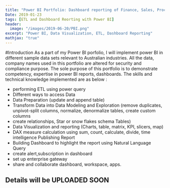 ```yaml
---
title: "Power BI Portfolio: Dashboard reporting of Finance, Sales, Procurement, Bank, IT, Manufacturer and HR department"
Date: 2019-01-23
tags: [ETL and Dashboard Reorting with Power BI]
header:
  image: "/images/2019-06-20/PBI.png"
excerpt: "Power BI, Data Visualization, ETL, Dashboard Reporting"
mathjax: "true"
---
```


#Introduction
As a part of my Power BI porfolio, I will implement power BI in different sample data sets relevant to Australian industries. 
All the data, company names used in this portfolio are altered for security and compliance purpose. 
The sole purpose of this portfolio is to demonstrate competency, expertise in power BI reports, dashboards. 
The skills and technical knowledge implemented are as below :  

- performing ETL using power query
- Different ways to access Data
- Data Preparation (update and append table)
- Transform Data into Data Modeling and Exploration (remove duplicates, unpivot-split columns, normalize, denormalize tables, create custom columns
- create relationships, Star or snow flakes schema Tables)
- Data Visualization and reporting (Charts, table, matrix, KPI, slicers, map)
- DAX measure calculation using sum, count, calculate, divide, time intelligence
Publishing Report
- Building Dashboard to highlight the report using Natural Language Query
- create alert,subscription in dashboard
- set up enterprise gateway
- share and collaborate dashboard, workspace, apps.


## Details will be UPLOADED SOON
